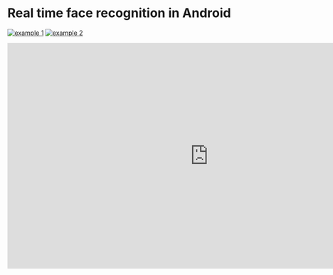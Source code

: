 
# Real time face recognition in Android 


[![example 1](http://img.youtube.com/vi/V1IflHa8AAY/0.jpg)](https://youtu.be/V1IflHa8AAY "demo 1")
[![example 2](http://img.youtube.com/vi/y-1lO3m-SRI/0.jpg)](https://youtu.be/y-1lO3m-SRI "demo 2")



<iframe width="901" height="507" src="https://www.youtube.com/embed/PqLKCaNm3G0" frameborder="0" allow="accelerometer; autoplay; clipboard-write; encrypted-media; gyroscope; picture-in-picture" allowfullscreen></iframe>
